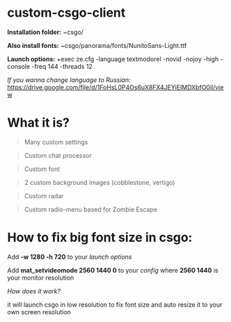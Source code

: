 # custom-csgo-client
**Installation folder:** ~csgo/

**Also install fonts:** ~csgo/panorama/fonts/NunitoSans-Light.ttf

**Launch options:** +exec ze.cfg -language textmodorel -novid -nojoy -high -console -freq 144 -threads 12

*If you wanna change language to Russian:* https://drive.google.com/file/d/1FoHsL0P4Os6uX8FX4JEYiElMDXbfO0il/view

# What it is?

> Many custom settings

> Custom chat processor

> Custom font

> 2 custom background images (cobblestone, vertigo)

> Custom radar

> Custom radio-menu based for Zombie Escape

# How to fix big font size in csgo:
Add **-w 1280 -h 720** to your *launch options*

Add **mat_setvideomode 2560 1440 0** to your *config* where **2560 1440** is your monitor resolution

*How does it work?*

it will launch csgo in low resolution to fix font size and auto resize it to your own screen resolution
